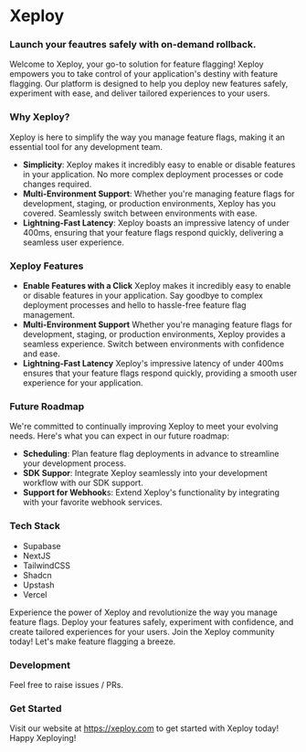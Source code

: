 # Xeploy
### Launch your feautres safely with on-demand rollback.

Welcome to Xeploy, your go-to solution for feature flagging! Xeploy empowers you to take control of your application's destiny with feature flagging. Our platform is designed to help you deploy new features safely, experiment with ease, and deliver tailored experiences to your users.

### Why Xeploy?
Xeploy is here to simplify the way you manage feature flags, making it an essential tool for any development team.

- **Simplicity**: Xeploy makes it incredibly easy to enable or disable features in your application. No more complex deployment processes or code changes required.
- **Multi-Environment Support**: Whether you're managing feature flags for development, staging, or production environments, Xeploy has you covered. Seamlessly switch between environments with ease.
- **Lightning-Fast Latency**: Xeploy boasts an impressive latency of under 400ms, ensuring that your feature flags respond quickly, delivering a seamless user experience.



### Xeploy Features
- **Enable Features with a Click**
Xeploy makes it incredibly easy to enable or disable features in your application. Say goodbye to complex deployment processes and hello to hassle-free feature flag management.
- **Multi-Environment Support**
Whether you're managing feature flags for development, staging, or production environments, Xeploy provides a seamless experience. Switch between environments with confidence and ease.
- **Lightning-Fast Latency**
Xeploy's impressive latency of under 400ms ensures that your feature flags respond quickly, providing a smooth user experience for your application.



### Future Roadmap
We're committed to continually improving Xeploy to meet your evolving needs. Here's what you can expect in our future roadmap:

- **Scheduling**: Plan feature flag deployments in advance to streamline your development process.
- **SDK Suppor**: Integrate Xeploy seamlessly into your development workflow with our SDK support.
- **Support for Webhook**s: Extend Xeploy's functionality by integrating with your favorite webhook services.

### Tech Stack
- Supabase
- NextJS
- TailwindCSS
- Shadcn
- Upstash
- Vercel



Experience the power of Xeploy and revolutionize the way you manage feature flags. Deploy your features safely, experiment with confidence, and create tailored experiences for your users. Join the Xeploy community today! Let's make feature flagging a breeze.

### Development
Feel free to raise issues / PRs. 

### Get Started
Visit our website at https://xeploy.com to get started with Xeploy today! Happy Xeploying!
